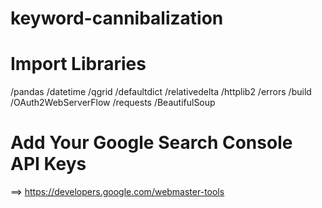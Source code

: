 # keyword-cannibalization

# Import Libraries

 /pandas 
 /datetime
 /qgrid
 /defaultdict
 /relativedelta
 /httplib2
 /errors
 /build
 /OAuth2WebServerFlow
 /requests
 /BeautifulSoup
 
 
 # Add Your Google Search Console API Keys

==> https://developers.google.com/webmaster-tools





